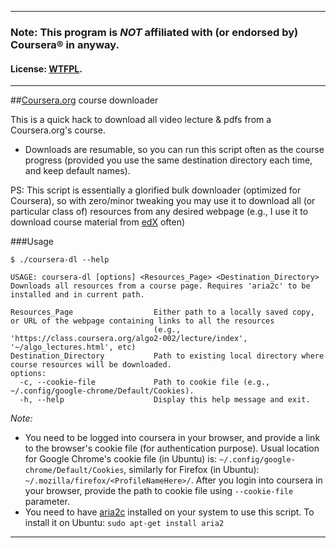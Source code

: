 ------------
### Note: This program is *NOT* affiliated with (or endorsed by) Coursera® in anyway.

#### License: [WTFPL](http://www.wtfpl.net/).
-------------

##[Coursera.org](https://www.coursera.org) course downloader

This is a quick hack to download all video lecture & pdfs from a Coursera.org's course.
 - Downloads are resumable, so you can run this script often as the course progress (provided you use the same destination directory each time, and keep default names).

PS: This script is essentially a glorified bulk downloader (optimized for Coursera), so with zero/minor tweaking you may use it to download all (or particular class of) resources from any desired webpage (e.g., I use it to download course material from [edX](https://www.edx.org) often)

###Usage
```
$ ./coursera-dl --help

USAGE: coursera-dl [options] <Resources_Page> <Destination_Directory>
Downloads all resources from a course page. Requires 'aria2c' to be installed and in current path.

Resources_Page                  Either path to a locally saved copy, or URL of the webpage containing links to all the resources
                                (e.g., 'https://class.coursera.org/algo2-002/lecture/index', '~/algo_lectures.html', etc)
Destination_Directory           Path to existing local directory where course resources will be downloaded.
options:
  -c, --cookie-file             Path to cookie file (e.g., ~/.config/google-chrome/Default/Cookies).
  -h, --help                    Display this help message and exit.
```

*Note:*
 - You need to be logged into coursera in your browser, and provide a link to the browser's cookie file (for authentication purpose). Usual location for Google Chrome's cookie file (in Ubuntu) is: ```~/.config/google-chrome/Default/Cookies```, similarly for Firefox (in Ubuntu): ```~/.mozilla/firefox/<ProfileNameHere>/```. After you login into coursera in your browser, provide the path to cookie file using ```--cookie-file``` parameter.
 - You need to have [aria2c](http://aria2.sourceforge.net) installed on your system to use this script. To install it on Ubuntu: ```sudo apt-get install aria2```
------------
